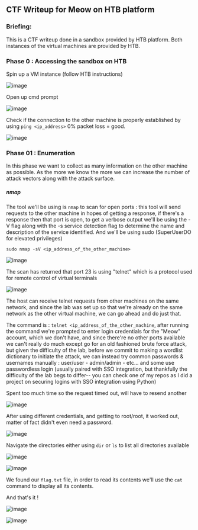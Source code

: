 ## CTF Writeup for Meow on HTB platform

### Briefing:

This is a CTF writeup done in a sandbox provided by HTB platform. Both instances of the virtual machines are provided by HTB.

### Phase 0 : Accessing the sandbox on HTB

Spin up a VM instance (follow HTB instructions)

![image](https://github.com/user-attachments/assets/c1ff7f3a-887e-4cf5-8229-a8827b4339f2)

Open up cmd prompt

![image](https://github.com/user-attachments/assets/a3961aee-8856-47d7-8848-3b55af27e37f)

Check if the connection to the other machine is properly established by using ```ping <ip_address>```
0% packet loss = good.

![image](https://github.com/user-attachments/assets/7212fac2-c4e8-4d6a-8afa-a3babd267480)

### Phase 01 : Enumeration

In this phase we want to collect as many information on the other machine as possible. As the more we know the more we can increase the number of attack vectors along with the attack surface.

##### nmap

The tool we'll be using is ```nmap``` to scan for open ports : this tool will send requests to the other machine in hopes of getting a response, if there's a response then that port is open, to get a verbose output we'll be using the -V flag along with the -s service detection flag to determine the name and description of the service identified. And we'll be using sudo (SuperUserDO for elevated privileges)

```sudo nmap -sV <ip_address_of_the_other_machine>```

![image](https://github.com/user-attachments/assets/8ab3215c-45dc-4b5f-990e-2b302693a96c)

The scan has returned that port 23 is using "telnet" which is a protocol used for remote control of virtual terminals

![image](https://github.com/user-attachments/assets/4666efee-f4f0-4dd8-9846-4787b94259ea)

The host can receive telnet requests from other machines on the same network, and since the lab was set up so that we're already on the same network as the other virtual machine, we can go ahead and do just that.

The command is : ```telnet <ip_address_of_the_other_machine```, after running the command we're prompted to enter login credentials for the "Meow" account, which we don't have, and since there're no other ports available we can't really do much except go for an old fashioned brute force attack, but given the difficulty of the lab, before we commit to making a wordlist dictionary to initiate the attack, we can instead try common passwords & usernames manually : user/user - admin/admin - etc... and some use passwordless login (usually paired with SSO integration, but thankfully the difficulty of the lab begs to differ-- you can check one of my repos as I did a project on securing logins with SSO integration using Python)

Spent too much time so the request timed out, will have to resend another

![image](https://github.com/user-attachments/assets/3c3d517f-ffe3-40cf-b609-a2955161c46b)

After using different credentials, and getting to root/root, it worked out, matter of fact didn't even need a password.

![image](https://github.com/user-attachments/assets/be3aa378-1e00-4048-851f-6e2e9e4d2413)

Navigate the directories either using ```dir``` or ```ls``` to list all directories available

![image](https://github.com/user-attachments/assets/b04ac24a-eb28-490d-b16b-72dd237c25e3)

![image](https://github.com/user-attachments/assets/135376d2-3323-437f-92f2-231e09d8ec2a)

We found our ```flag.txt``` file, in order to read its contents we'll use the ```cat``` command to display all its contents.

And that's it !

![image](https://github.com/user-attachments/assets/06d7b90f-4c05-430f-8c88-93d66231387c)

![image](https://github.com/user-attachments/assets/94dccaa3-7dc9-4033-bf1f-4ad01d539fdf)

